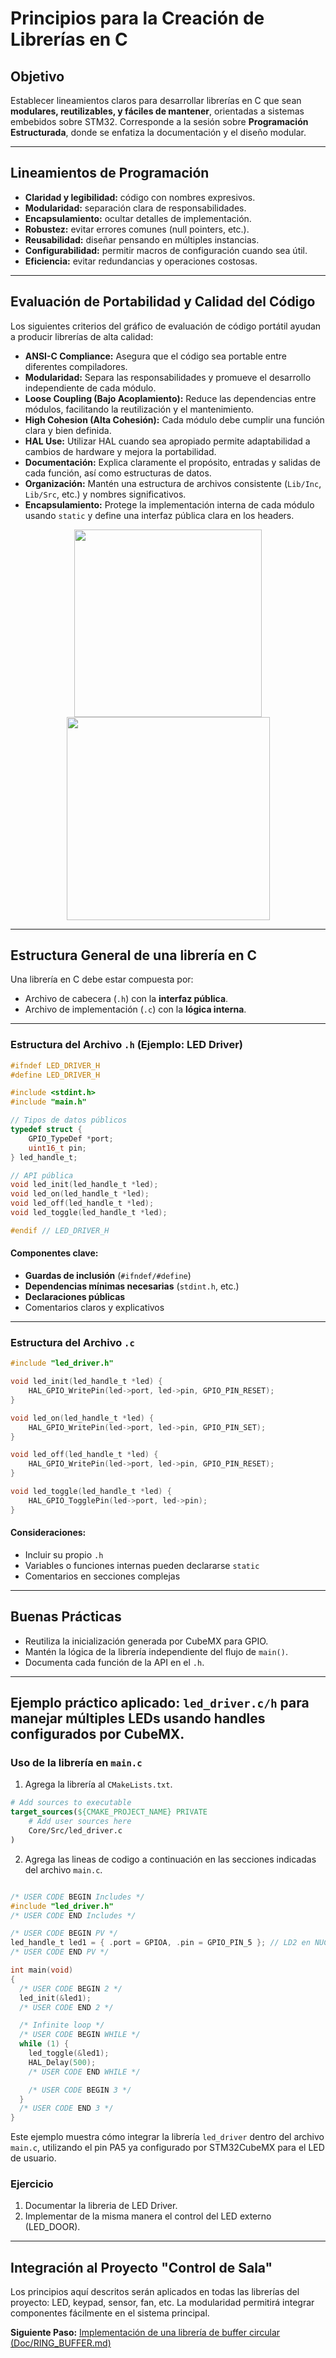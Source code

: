 # Principios para la Creación de Librerías en C

## Objetivo

Establecer lineamientos claros para desarrollar librerías en C que sean **modulares, reutilizables, y fáciles de mantener**, orientadas a sistemas embebidos sobre STM32. Corresponde a la sesión sobre **Programación Estructurada**, donde se enfatiza la documentación y el diseño modular.

---

## Lineamientos de Programación

* **Claridad y legibilidad:** código con nombres expresivos.
* **Modularidad:** separación clara de responsabilidades.
* **Encapsulamiento:** ocultar detalles de implementación.
* **Robustez:** evitar errores comunes (null pointers, etc.).
* **Reusabilidad:** diseñar pensando en múltiples instancias.
* **Configurabilidad:** permitir macros de configuración cuando sea útil.
* **Eficiencia:** evitar redundancias y operaciones costosas.

---

## Evaluación de Portabilidad y Calidad del Código

Los siguientes criterios del gráfico de evaluación de código portátil ayudan a producir librerías de alta calidad:

* **ANSI-C Compliance:** Asegura que el código sea portable entre diferentes compiladores.
* **Modularidad:** Separa las responsabilidades y promueve el desarrollo independiente de cada módulo.
* **Loose Coupling (Bajo Acoplamiento):** Reduce las dependencias entre módulos, facilitando la reutilización y el mantenimiento.
* **High Cohesion (Alta Cohesión):** Cada módulo debe cumplir una función clara y bien definida.
* **HAL Use:** Utilizar HAL cuando sea apropiado permite adaptabilidad a cambios de hardware y mejora la portabilidad.
* **Documentación:** Explica claramente el propósito, entradas y salidas de cada función, así como estructuras de datos.
* **Organización:** Mantén una estructura de archivos consistente (`Lib/Inc`, `Lib/Src`, etc.) y nombres significativos.
* **Encapsulamiento:** Protege la implementación interna de cada módulo usando `static` y define una interfaz pública clara en los headers.

<p align="middle">
  <img src="assets/portable_code_evaluation.png" width="300" />
  <img src="assets/evaluated_code.png" width="325" />
</p>

---

## Estructura General de una librería en C

Una librería en C debe estar compuesta por:

* Archivo de cabecera (`.h`) con la **interfaz pública**.
* Archivo de implementación (`.c`) con la **lógica interna**.

---

### Estructura del Archivo `.h` (Ejemplo: LED Driver)

```c
#ifndef LED_DRIVER_H
#define LED_DRIVER_H

#include <stdint.h>
#include "main.h"

// Tipos de datos públicos
typedef struct {
    GPIO_TypeDef *port;
    uint16_t pin;
} led_handle_t;

// API pública
void led_init(led_handle_t *led);
void led_on(led_handle_t *led);
void led_off(led_handle_t *led);
void led_toggle(led_handle_t *led);

#endif // LED_DRIVER_H

```

#### Componentes clave:

* **Guardas de inclusión** (`#ifndef/#define`)
* **Dependencias mínimas necesarias** (`stdint.h`, etc.)
* **Declaraciones públicas**
* Comentarios claros y explicativos

---

### Estructura del Archivo `.c`

```c
#include "led_driver.h"

void led_init(led_handle_t *led) {
    HAL_GPIO_WritePin(led->port, led->pin, GPIO_PIN_RESET);
}

void led_on(led_handle_t *led) {
    HAL_GPIO_WritePin(led->port, led->pin, GPIO_PIN_SET);
}

void led_off(led_handle_t *led) {
    HAL_GPIO_WritePin(led->port, led->pin, GPIO_PIN_RESET);
}

void led_toggle(led_handle_t *led) {
    HAL_GPIO_TogglePin(led->port, led->pin);
}

```

#### Consideraciones:

* Incluir su propio `.h`
* Variables o funciones internas pueden declararse `static`
* Comentarios en secciones complejas

---

## Buenas Prácticas

* Reutiliza la inicialización generada por CubeMX para GPIO.
* Mantén la lógica de la librería independiente del flujo de `main()`.
* Documenta cada función de la API en el `.h`.

---

## Ejemplo práctico aplicado: `led_driver.c/h` para manejar múltiples LEDs usando handles configurados por CubeMX.

### Uso de la librería en `main.c`

1. Agrega la librería al `CMakeLists.txt`.

```CMake
# Add sources to executable
target_sources(${CMAKE_PROJECT_NAME} PRIVATE
    # Add user sources here
    Core/Src/led_driver.c
)
```

2. Agrega las lineas de codigo a continuación en las secciones indicadas del archivo `main.c`.

```c

/* USER CODE BEGIN Includes */
#include "led_driver.h"
/* USER CODE END Includes */

/* USER CODE BEGIN PV */
led_handle_t led1 = { .port = GPIOA, .pin = GPIO_PIN_5 }; // LD2 en NUCLEO-L476RG
/* USER CODE END PV */

int main(void)
{
  /* USER CODE BEGIN 2 */
  led_init(&led1);
  /* USER CODE END 2 */

  /* Infinite loop */
  /* USER CODE BEGIN WHILE */
  while (1) {
    led_toggle(&led1);
    HAL_Delay(500);
    /* USER CODE END WHILE */

    /* USER CODE BEGIN 3 */
  }
  /* USER CODE END 3 */
}

```

Este ejemplo muestra cómo integrar la librería `led_driver` dentro del archivo `main.c`, utilizando el pin PA5 ya configurado por STM32CubeMX para el LED de usuario.

### Ejercicio

1. Documentar la libreria de LED Driver.
2. Implementar de la misma manera el control del LED externo (LED_DOOR).

---

## Integración al Proyecto "Control de Sala"

Los principios aquí descritos serán aplicados en todas las librerías del proyecto: LED, keypad, sensor, fan, etc. La modularidad permitirá integrar componentes fácilmente en el sistema principal.

**Siguiente Paso:** [Implementación de una librería de buffer circular (Doc/RING_BUFFER.md)](RING_BUFFER.md)
